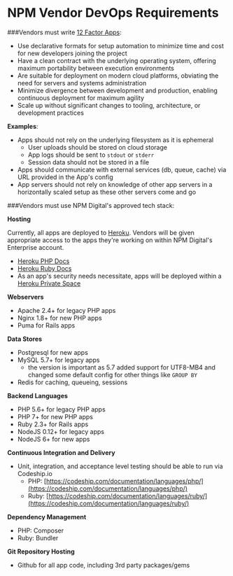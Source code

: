 NPM Vendor DevOps Requirements
==============================

###Vendors must write [12 Factor Apps](http://12factor.net/):

- Use declarative formats for setup automation to minimize time and cost for new developers joining the project
- Have a clean contract with the underlying operating system, offering maximum portability between execution environments
- Are suitable for deployment on modern cloud platforms, obviating the need for servers and systems administration
- Minimize divergence between development and production, enabling continuous deployment for maximum agility
- Scale up without significant changes to tooling, architecture, or development practices

**Examples**:

- Apps should not rely on the underlying filesystem as it is ephemeral
    - User uploads should be stored on cloud storage
    - App logs should be sent to `stdout` or `stderr`
    - Session data should not be stored in a file
- Apps should communicate with external services (db, queue, cache) via URL provided in the App's config
- App servers should not rely on knowledge of other app servers in a horizontally scaled setup as these other servers come and go

###Vendors must use NPM Digital's approved tech stack:

**Hosting**

Currently, all apps are deployed to [Heroku](https://heroku.com). Vendors will be given appropriate access to the apps they're working on within NPM Digital's Enterprise account.

- [Heroku PHP Docs](https://devcenter.heroku.com/categories/php)
- [Heroku Ruby Docs](https://devcenter.heroku.com/categories/ruby)
- As an app's security needs necessitate, apps will be deployed within a [Heroku Private Space](https://www.heroku.com/private-spaces)

**Webservers**

- Apache 2.4+ for legacy PHP apps
- Nginx 1.8+ for new PHP apps
- Puma for Rails apps

**Data Stores**

- Postgresql for new apps
- MySQL 5.7+ for legacy apps
    - the version is important as 5.7 added support for UTF8-MB4 and changed some default config for other things like `GROUP BY`
- Redis for caching, queueing, sessions

**Backend Languages**

- PHP 5.6+ for legacy PHP apps
- PHP 7+ for new PHP apps
- Ruby 2.3+ for Rails apps
- NodeJS 0.12+ for legacy apps
- NodeJS 6+ for new apps

**Continuous Integration and Delivery**

- Unit, integration, and acceptance level testing should be able to run via Codeship.io
    - PHP: [https://codeship.com/documentation/languages/php/](https://codeship.com/documentation/languages/php/)
    - Ruby: [https://codeship.com/documentation/languages/ruby/](https://codeship.com/documentation/languages/ruby/)

**Dependency Management**

- PHP: Composer
- Ruby: Bundler

**Git Repository Hosting**

- Github for all app code, including 3rd party packages/gems
